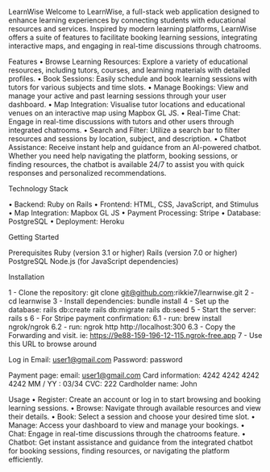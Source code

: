 LearnWise
Welcome to LearnWise, a full-stack web application designed to enhance learning experiences by connecting students with educational resources and services. Inspired by modern learning platforms, LearnWise offers a suite of features to facilitate booking learning sessions, integrating interactive maps, and engaging in real-time discussions through chatrooms.

Features
• Browse Learning Resources: Explore a variety of educational resources, including tutors, courses, and learning materials with detailed profiles.
• Book Sessions: Easily schedule and book learning sessions with tutors for various subjects and time slots.
• Manage Bookings: View and manage your active and past learning sessions through your user dashboard.
• Map Integration: Visualise tutor locations and educational venues on an interactive map using Mapbox GL JS.
• Real-Time Chat: Engage in real-time discussions with tutors and other users through integrated chatrooms.
• Search and Filter: Utilize a search bar to filter resources and sessions by location, subject, and description.
• Chatbot Assistance: Receive instant help and guidance from an AI-powered chatbot. Whether you need help navigating the platform, booking sessions, or finding resources, the chatbot is available 24/7 to assist you with quick responses and personalized recommendations.

Technology Stack

• Backend: Ruby on Rails
• Frontend: HTML, CSS, JavaScript, and Stimulus
• Map Integration: Mapbox GL JS
• Payment Processing: Stripe
• Database: PostgreSQL
• Deployment: Heroku

Getting Started

Prerequisites
Ruby (version 3.1 or higher)
Rails (version 7.0 or higher)
PostgreSQL
Node.js (for JavaScript dependencies)

Installation

1 - Clone the repository: git clone git@github.com:rikkie7/learnwise.git
2 - cd learnwise
3 - Install dependencies: bundle install
4 - Set up the database: rails db:create rails db:migrate rails db:seed
5 - Start the server: rails s
6 - For Stripe payment confirmation:
  6.1 - run: brew install ngrok/ngrok
  6.2 - run: ngrok http http://localhost:300
  6.3 - Copy the Forwarding and visit. ie: https://9e88-159-196-12-115.ngrok-free.app
7 - Use this URL to browse around

Log in
Email: user1@gmail.com
Password: password

Payment page:
email: user1@gmail.com
Card information: 4242 4242 4242 4242
MM / YY : 03/34
CVC: 222
Cardholder name: John

Usage
• Register: Create an account or log in to start browsing and booking learning sessions.
• Browse: Navigate through available resources and view their details.
• Book: Select a session and choose your desired time slot.
• Manage: Access your dashboard to view and manage your bookings.
• Chat: Engage in real-time discussions through the chatrooms feature.
• Chatbot: Get instant assistance and guidance from the integrated chatbot for booking sessions, finding resources, or navigating the platform efficiently.
